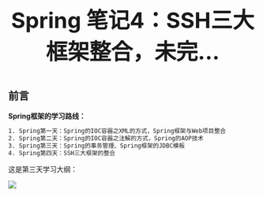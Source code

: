 <p align="center" style="font-size:44px;font-weight:bold;">
    Spring 笔记4：SSH三大框架整合，未完...
</p>



## 前言

**Spring框架的学习路线：**

``` xml
1. Spring第一天：Spring的IOC容器之XML的方式，Spring框架与Web项目整合
2. Spring第二天：Spring的IOC容器之注解的方式，Spring的AOP技术
3. Spring第三天：Spring的事务管理、Spring框架的JDBC模板
4. Spring第四天：SSH三大框架的整合
```

这是第三天学习大纲：

![](https://img-1256179949.cos.ap-shanghai.myqcloud.com/18-8-27-96124900.jpg)
